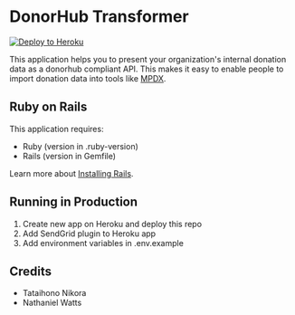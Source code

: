 DonorHub Transformer
================

[![Deploy to Heroku](https://www.herokucdn.com/deploy/button.png)](https://heroku.com/deploy)

This application helps you to present your organization's internal donation data as a donorhub compliant API. This makes it easy to enable people to import donation data into tools like [MPDX](https://mpdx.org).

Ruby on Rails
-------------

This application requires:

- Ruby (version in .ruby-version)
- Rails (version in Gemfile)

Learn more about [Installing Rails](http://railsapps.github.io/installing-rails.html).

Running in Production
---------------

1. Create new app on Heroku and deploy this repo
2. Add SendGrid plugin to Heroku app
3. Add environment variables in .env.example

Credits
-------
- Tataihono Nikora
- Nathaniel Watts
